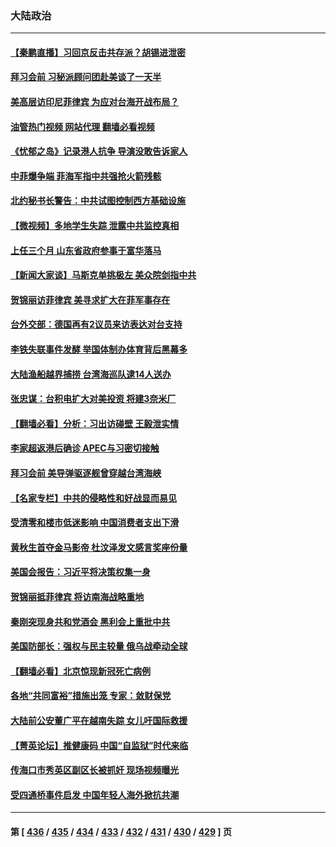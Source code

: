 ### 大陆政治
---
#### [【秦鹏直播】习回京反击共存派？胡锡进泄密](../../pages/ncid277/n13870296.md?11221245) 
#### [拜习会前 习秘派顾问团赴美谈了一天半](../../pages/ncid277/n13870401.md?11221245) 
#### [美高层访印尼菲律宾 为应对台海开战布局？](../../pages/ncid277/n13870434.md?11221245) 
#### [油管热门视频 网站代理 翻墙必看视频](http://138.2.39.72:81/youtube.html?epic-marker?11221245)
#### [《忧郁之岛》记录港人抗争 导演没敢告诉家人](../../pages/ncid277/n13870380.md?11221245) 
#### [中菲爆争端 菲海军指中共强抢火箭残骸](../../pages/ncid277/n13870342.md?11221245) 
#### [北约秘书长警告：中共试图控制西方基础设施](../../pages/ncid277/n13870346.md?11221245) 
#### [【微视频】多地学生失踪 泄露中共监控真相](../../pages/ncid277/n13869887.md?11221245) 
#### [上任三个月 山东省政府参事于富华落马](../../pages/ncid277/n13870201.md?11221245) 
#### [【新闻大家谈】马斯克单挑极左 美众院剑指中共](../../pages/ncid277/n13870262.md?11221245) 
#### [贺锦丽访菲律宾 美寻求扩大在菲军事存在](../../pages/ncid277/n13870191.md?11221245) 
#### [台外交部：德国再有2议员来访表达对台支持](../../pages/ncid277/n13870125.md?11221245) 
#### [李铁失联事件发酵 举国体制办体育背后黑幕多](../../pages/ncid277/n13870099.md?11221245) 
#### [大陆渔船越界捕捞 台湾海巡队逮14人送办](../../pages/ncid277/n13870100.md?11221245) 
#### [张忠谋：台积电扩大对美投资 将建3奈米厂](../../pages/ncid277/n13869991.md?11221245) 
#### [【翻墙必看】分析：习出访碰壁 王毅泄实情](../../pages/ncid277/n13869850.md?11221245) 
#### [李家超返港后确诊 APEC与习密切接触](../../pages/ncid277/n13869849.md?11221245) 
#### [拜习会前 美导弹驱逐舰曾穿越台湾海峡](../../pages/ncid277/n13869825.md?11221245) 
#### [【名家专栏】中共的侵略性和好战显而易见](../../pages/ncid277/n13869601.md?11221245) 
#### [受清零和楼市低迷影响 中国消费者支出下滑](../../pages/ncid277/n13869763.md?11221245) 
#### [黄秋生首夺金马影帝 杜汶泽发文感言奖座份量](../../pages/ncid277/n13869722.md?11221245) 
#### [美国会报告：习近平将决策权集一身](../../pages/ncid277/n13868227.md?11221245) 
#### [贺锦丽抵菲律宾 将访南海战略重地](../../pages/ncid277/n13869708.md?11221245) 
#### [秦刚突现身共和党酒会 黑利会上重批中共](../../pages/ncid277/n13869661.md?11221245) 
#### [美国防部长：强权与民主较量 俄乌战牵动全球](../../pages/ncid277/n13869590.md?11221245) 
#### [【翻墙必看】北京惊现新冠死亡病例](../../pages/ncid277/n13869468.md?11221245) 
#### [各地“共同富裕”措施出笼 专家：敛财保党](../../pages/ncid277/n13869393.md?11221245) 
#### [大陆前公安董广平在越南失踪 女儿吁国际救援](../../pages/ncid277/n13869405.md?11221245) 
#### [【菁英论坛】推健康码 中国“自监狱”时代来临](../../pages/ncid277/n13869302.md?11221245) 
#### [传海口市秀英区副区长被抓奸 现场视频曝光](../../pages/ncid277/n13869331.md?11221245) 
#### [受四通桥事件启发 中国年轻人海外掀抗共潮](../../pages/ncid277/n13869264.md?11221245) 

---
#### 第 [ [436](./436.md?11221245) / [435](./435.md?11221245) / [434](./434.md?11221245) / [433](./433.md?11221245) / [432](./432.md?11221245) / [431](./431.md?11221245) / [430](./430.md?11221245) / [429](./429.md?11221245) ] 页
